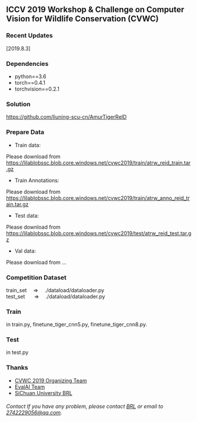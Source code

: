 ## ICCV 2019 Workshop & Challenge on Computer Vision for Wildlife Conservation (CVWC)


### Recent Updates
[2019.8.3]


### Dependencies
- python==3.6
- torch==0.4.1
- torchvision==0.2.1


### Solution  
https://github.com/liuning-scu-cn/AmurTigerReID


### Prepare Data  
- Train data:

Please download from https://lilablobssc.blob.core.windows.net/cvwc2019/train/atrw_reid_train.tar.gz

- Train Annotations:

Please download from https://lilablobssc.blob.core.windows.net/cvwc2019/train/atrw_anno_reid_train.tar.gz

- Test data:

Please download from https://lilablobssc.blob.core.windows.net/cvwc2019/test/atrw_reid_test.tar.gz

- Val data:

Please download from ...


### Competition Dataset  
train_set &ensp;&ensp;=> &ensp;&ensp;./dataload/dataloader.py  
test_set &ensp;&ensp;&ensp;=> &ensp;&ensp;./dataload/dataloader.py


### Train  
in train.py, finetune_tiger_cnn5.py, finetune_tiger_cnn8.py. 


### Test  
in test.py  


### Thanks
- [CVWC 2019 Organizing Team](https://cvwc2019.github.io/)
- [EvalAI Team](https://evalai.cloudcv.org)
- [SiChuan University BRL](http://www.scubrl.org/index)

###### Contact If you have any problem, please contact [BRL](http://www.scubrl.org/index) or email to 2742229056@qq.com.
